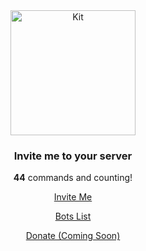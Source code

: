  <link rel="stylesheet" href="https://www.w3schools.com/w3css/4/w3.css">
<link rel="stylesheet" href="https://fonts.googleapis.com/css?family=Raleway">
<link rel="stylesheet" href="https://cdnjs.cloudflare.com/ajax/libs/font-awesome/4.7.0/css/font-awesome.min.css">
 
 <div id="Invite" class="w3-animate-left w3-container w3-white w3-padding-16 myLink">
            <center><img class="w3-image" src="https://kitk.us/image/icon3.png" alt="Kit" width="200" height="200"></center>
            <p></p>
      <center><h3>Invite me to your server</h3></center>
      <center><p><b>44</b> commands and counting!</p></center>
      <center><p><a href="https://kitk.us/Kit" class="w3-round-xxlarge w3-button w3-blue-grey" style="width:250px">Invite Me</a></p></center>
	  <center><p><a href="https://bots.discord.pw/bots/435855803363360779" class="w3-round-xxlarge w3-button w3-green" style="width:250px">Bots List</a></p></center>
    <center><p><a href="#" class="w3-round-xxlarge w3-button w3-grey" style="width:250px">Donate (Coming Soon)</a></p></center>
	
  </div>
